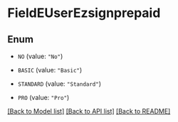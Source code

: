 # FieldEUserEzsignprepaid

## Enum


* `NO` (value: `"No"`)

* `BASIC` (value: `"Basic"`)

* `STANDARD` (value: `"Standard"`)

* `PRO` (value: `"Pro"`)


[[Back to Model list]](../README.md#documentation-for-models) [[Back to API list]](../README.md#documentation-for-api-endpoints) [[Back to README]](../README.md)


